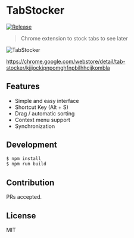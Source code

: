 # TabStocker
[![Release](https://img.shields.io/github/release/IzumiSy/TabStocker.svg)](https://github.com/IzumiSy/TabStocker/releases)
> Chrome extension to stock tabs to see later

![TabStocker](http://ftpexp.suppa.jp/screen_shots/tabstocker_ss.png)

https://chrome.google.com/webstore/detail/tab-stocker/kjjjockipnpomghfnpbilhhcjjkombla

## Features
- Simple and easy interface
- Shortcut Key (Alt + S)
- Drag / automatic sorting
- Context menu support
- Synchronization

## Development
```bash
$ npm install
$ npm run build
```

## Contribution
PRs accepted.

## License
MIT

